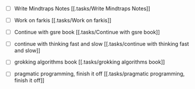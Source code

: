 - [ ] Write Mindtraps Notes [[.tasks/Write Mindtraps Notes]]
- [ ] Work on farkis [[.tasks/Work on farkis]]
- [ ] Continue with gsre book [[.tasks/Continue with gsre book]]
- [ ] continue with thinking fast and slow [[.tasks/continue with thinking fast and slow]]
- [ ] grokking algorithms book [[.tasks/grokking algorithms book]]
- [ ] pragmatic programming, finish it off [[.tasks/pragmatic programming, finish it off]]

